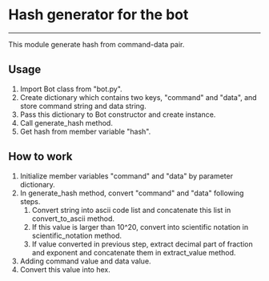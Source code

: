 # Hash generator for the bot
----

This module generate hash from command-data pair.

## Usage
1. Import Bot class from "bot.py".
2. Create dictionary which contains two keys, "command" and "data", and store command string and data string.
3. Pass this dictionary to Bot constructor and create instance.
4. Call generate_hash method.
5. Get hash from member variable "hash".

## How to work
1. Initialize member variables "command" and "data" by parameter dictionary.
2. In generate_hash method, convert "command" and "data" following steps.
    1. Convert string into ascii code list and concatenate this list in convert_to_ascii method.
    2. If this value is larger than 10^20, convert into scientific notation in scientific_notation method.
    3. If value converted in previous step, extract decimal part of fraction and exponent and concatenate them in extract_value method.
3. Adding command value and data value.
4. Convert this value into hex.
